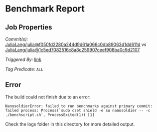 # Benchmark Report

## Job Properties

*Commit(s):* [JuliaLang/julia@f050fd2280a244d9d61a066c0db89063d1dd611d](https://github.com/JuliaLang/julia/commit/f050fd2280a244d9d61a066c0db89063d1dd611d) vs [JuliaLang/julia@1c5ed7082516c8a8c259907ceef908ba0c9d2107](https://github.com/JuliaLang/julia/commit/1c5ed7082516c8a8c259907ceef908ba0c9d2107)

*Triggered By:* [link](https://github.com/JuliaLang/julia/pull/25377#issuecomment-383357799)

*Tag Predicate:* `ALL`

## Error

The build could not finish due to an error:

```
NanosoldierError: failed to run benchmarks against primary commit: failed process: Process(`sudo cset shield -e su nanosoldier -- -c ./benchscript.sh`, ProcessExited(1)) [1]
```

Check the logs folder in this directory for more detailed output.

